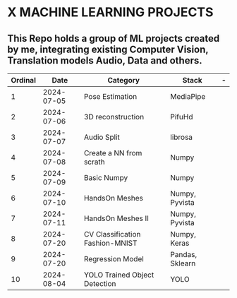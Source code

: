# X MACHINE LEARNING PROJECTS

## This Repo holds a group of ML projects created by me, integrating existing Computer Vision, Translation models Audio, Data and others.

| Ordinal | Date       | Category                        | Stack           | -   |
| ------- | ---------- | ------------------------------- | --------------- | --- |
| 1       | 2024-07-05 | Pose Estimation                 | MediaPipe       |     |
| 2       | 2024-07-06 | 3D reconstruction               | PifuHd          |     |
| 3       | 2024-07-07 | Audio Split                     | librosa         |     |
| 4       | 2024-07-08 | Create a NN from scrath         | Numpy           |     |
| 5       | 2024-07-09 | Basic Numpy                     | Numpy           |     |
| 6       | 2024-07-10 | HandsOn Meshes                  | Numpy, Pyvista  |     |
| 7       | 2024-07-11 | HandsOn Meshes II               | Numpy, Pyvista  |     |
| 8       | 2024-07-20 | CV Classification Fashion-MNIST | Numpy, Keras    |     |
| 9       | 2024-07-20 | Regression Model                | Pandas, Sklearn |     |
| 10 | 2024-08-04 | YOLO Trained Object Detection | YOLO |     |
